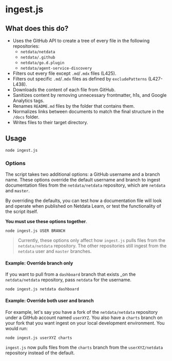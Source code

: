 # ingest.js

## What does this do?

- Uses the GitHub API to create a tree of every file in the following repositories:
  - `netdata/netdata`
  - `netdata/.github`
  - `netdata/go.d.plugin`
  - `netdata/agent-service-discovery`
- Filters out every file except `.md`/`.mdx` files (L425).
- Filters out specific `.md`/`.mdx` files as defined by `excludePatterns` (L427-L438).
- Downloads the content of each file from GitHub.
- Sanitizes content by removing unnecessary frontmatter, h1s, and Google Analytics tags.
- Renames `README.md` files by the folder that contains them.
- Normalizes links between documents to match the final structure in the `/docs` folder.
- Writes files to their target directory.

## Usage

```
node ingest.js
```

### Options

The script takes two additional options: a GitHub username and a branch name. These options override the default
username and branch to ingest documentation files from the `netdata/netdata` repository, which are `netdata` and
`master`.

By overriding the defaults, you can test how a documentation file will look and operate when published on Netdata Learn,
or test the functionality of the script itself.

**You must use these options together**.

```
node ingest.js USER BRANCH
```

> Currently, these options only affect how `ingest.js` pulls files from the `netdata/netdata` repository. The other
> repositories still ingest from the `netdata` user and `master` branches.

#### Example: Override branch only

If you want to pull from a `dashboard` branch that exists _on the `netdata/netdata` repository, pass `netdata` for the
username.

```
node ingest.js netdata dashboard
```

#### Example: Override both user and branch

For example, let's say you have a fork of the `netdata/netdata` repository under a GitHub account named `userXYZ`. You
also have a `charts` branch on your fork that you want ingest on your local development environment. You would run:

```
node ingest.js userXYZ charts
```

`ingest.js` now pulls files from the `charts` branch from the `userXYZ/netdata` repository instead of the default.
